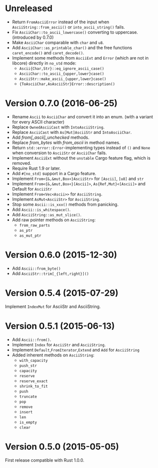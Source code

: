 Unreleased
==========
* Return `FromAsciiError` instead of the input when `AsciiString::from_ascii()` or `into_ascii_string()` fails.
* Fix `AsciiChar::to_ascii_lowercase()` converting to uppercase. (introduced by 0.7.0)
* Make `AsciiChar` comparable with `char` and `u8`.
* Add `AsciiChar::as_printable_char()` and the free functions `caret_encode()` and `caret_decode()`.
* Implement some methods from `AsciiExt` and `Error` (which are not in libcore) directly in `no_std` mode:
  * `Ascii{Char,Str}::eq_ignore_ascii_case()`
  * `AsciiChar::to_ascii_{upper,lower}case()`
  * `AsciiStr::make_ascii_{upper,lower}case()`
  * `{ToAsciiChar,AsAsciiStr}Error::description()`

Version 0.7.0 (2016-06-25)
==========================
* Rename `Ascii` to `AsciiChar` and convert it into an enum.
  (with a variant for every ASCII character)
* Replace `OwnedAsciiCast` with `IntoAsciiString`.
* Replace `AsciiCast` with `As[Mut]AsciiStr` and `IntoAsciiChar`.
* Add *from[_ascii]_unchecked* methods.
* Replace *from_bytes* with *from_ascii* in method names.
* Return `std::error::Error`-implementing types instead of `()` and `None` when
  conversion to `AsciiStr` or `AsciiChar` fails.
* Implement `AsciiExt` without the `unstable` Cargo feature flag, which is removed.
* Require Rust 1.9 or later.
* Add `#[no_std]` support in a Cargo feature.
* Implement `From<{&,&mut,Box<}AsciiStr>` for `[Ascii]`, `[u8]` and `str`
* Implement `From<{&,&mut,Box<}[Ascii]>`, `As{Ref,Mut}<[Ascii]>` and Default for `AsciiStr`
* Implement `From<Vec<Ascii>>` for `AsciiString`.
* Implement `AsMut<AsciiStr>` for `AsciiString`.
* Stop some `Ascii::is_xxx()` methods from panicking.
* Add `Ascii::is_whitespace()`.
* Add `AsciiString::as_mut_slice()`.
* Add raw pointer methods on `AsciiString`:
  * `from_raw_parts`
  * `as_ptr`
  * `as_mut_ptr`

Version 0.6.0 (2015-12-30)
==========================
* Add `Ascii::from_byte()`
* Add `AsciiStr::trim[_{left,right}]()`

Version 0.5.4 (2015-07-29)
==========================
Implement `IndexMut` for AsciiStr and AsciiString.

Version 0.5.1 (2015-06-13)
==========================
* Add `Ascii::from()`.
* Implement `Index` for `AsciiStr` and `AsciiString`.
* Implement `Default`,`FromIterator`,`Extend` and `Add` for `AsciiString`
* Added inherent methods on `AsciiString`:
  * `with_capacity`
  * `push_str`
  * `capacity`
  * `reserve`
  * `reserve_exact`
  * `shrink_to_fit`
  * `push`
  * `truncate`
  * `pop`
  * `remove`
  * `insert`
  * `len`
  * `is_empty`
  * `clear`

Version 0.5.0 (2015-05-05)
==========================
First release compatible with Rust 1.0.0.
